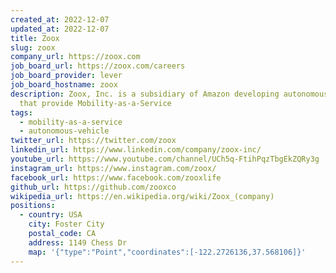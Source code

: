 ```yaml
---
created_at: 2022-12-07
updated_at: 2022-12-07
title: Zoox
slug: zoox
company_url: https://zoox.com
job_board_url: https://zoox.com/careers
job_board_provider: lever
job_board_hostname: zoox
description: Zoox, Inc. is a subsidiary of Amazon developing autonomous vehicles
  that provide Mobility-as-a-Service
tags:
  - mobility-as-a-service
  - autonomous-vehicle
twitter_url: https://twitter.com/zoox
linkedin_url: https://www.linkedin.com/company/zoox-inc/
youtube_url: https://www.youtube.com/channel/UCh5q-FtihPqzTbgEkZQRy3g
instagram_url: https://www.instagram.com/zoox/
facebook_url: https://www.facebook.com/zooxlife
github_url: https://github.com/zooxco
wikipedia_url: https://en.wikipedia.org/wiki/Zoox_(company)
positions:
  - country: USA
    city: Foster City
    postal_code: CA
    address: 1149 Chess Dr
    map: '{"type":"Point","coordinates":[-122.2726136,37.568106]}'
---
```

